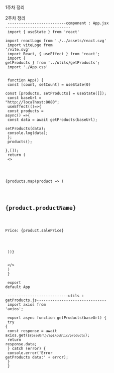  1주차 정리<br>

 2주차 정리<br>
 <code>
 --------------------------component : App.jsx -----------------------------<br>
 import { useState } from 'react'<br>
import reactLogo from './../assets/react.svg'<br>
import viteLogo from '/vite.svg'<br>
import React, { useEffect } from 'react';<br>
import { getProducts } from '../utils/getProducts';<br>
import './App.css'<br>
<br>
function App() {<br>
  const [count, setCount] = useState(0)<br>
  const [products, setProducts] = useState([]);<br>
  const baseUrl = "http://localhost:8080";<br>
  useEffect(()=>{<br>
      const products = async() =>{<br>
            const data = await getProducts(baseUrl);<br>
            setProducts(data);<br>
            console.log(data);      <br>
      };<br>
      products();<br>
    },[]);<br>
  return (<br>
    <><br>
      <div className="product-list"><br>
        {products.map(product => (<br>
          <div key={product.id} className="product"><br>
            <h2>{product.productName}</h2><br>
            <p>Price: {product.salePrice}</p><br>
          </div><br>
        ))}<br>
      </div><br>
    </><br>
  )<br>
}<br>
<br>
export default App<br>
<br>
---------------------------utils : getProducts.js-------------------------------<br>
import axios from 'axios';<br>
<br>
export async function getProducts(baseUrl) {<br>
    try {<br>
      const response = await axios.get(`${baseUrl}/api/public/products`);<br>
      return response.data;<br>
    } catch (error) {<br>
      console.error('Error getProducts data:' + error);<br>
    }<br>
  }<br>
</code>
